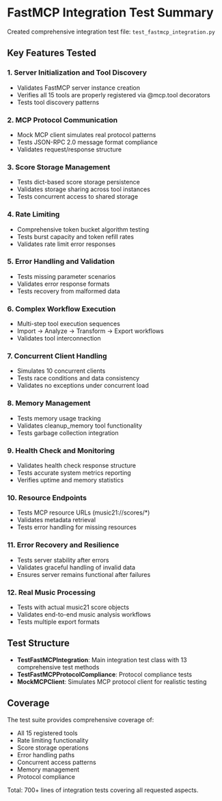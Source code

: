 # FastMCP Integration Test Summary

Created comprehensive integration test file: `test_fastmcp_integration.py`

## Key Features Tested

### 1. Server Initialization and Tool Discovery
- Validates FastMCP server instance creation
- Verifies all 15 tools are properly registered via @mcp.tool decorators
- Tests tool discovery patterns

### 2. MCP Protocol Communication
- Mock MCP client simulates real protocol patterns
- Tests JSON-RPC 2.0 message format compliance
- Validates request/response structure

### 3. Score Storage Management
- Tests dict-based score storage persistence
- Validates storage sharing across tool instances
- Tests concurrent access to shared storage

### 4. Rate Limiting
- Comprehensive token bucket algorithm testing
- Tests burst capacity and token refill rates
- Validates rate limit error responses

### 5. Error Handling and Validation
- Tests missing parameter scenarios
- Validates error response formats
- Tests recovery from malformed data

### 6. Complex Workflow Execution
- Multi-step tool execution sequences
- Import → Analyze → Transform → Export workflows
- Validates tool interconnection

### 7. Concurrent Client Handling
- Simulates 10 concurrent clients
- Tests race conditions and data consistency
- Validates no exceptions under concurrent load

### 8. Memory Management
- Tests memory usage tracking
- Validates cleanup_memory tool functionality
- Tests garbage collection integration

### 9. Health Check and Monitoring
- Validates health check response structure
- Tests accurate system metrics reporting
- Verifies uptime and memory statistics

### 10. Resource Endpoints
- Tests MCP resource URLs (music21://scores/*)
- Validates metadata retrieval
- Tests error handling for missing resources

### 11. Error Recovery and Resilience
- Tests server stability after errors
- Validates graceful handling of invalid data
- Ensures server remains functional after failures

### 12. Real Music Processing
- Tests with actual music21 score objects
- Validates end-to-end music analysis workflows
- Tests multiple export formats

## Test Structure

- **TestFastMCPIntegration**: Main integration test class with 13 comprehensive test methods
- **TestFastMCPProtocolCompliance**: Protocol compliance tests
- **MockMCPClient**: Simulates MCP protocol client for realistic testing

## Coverage

The test suite provides comprehensive coverage of:
- All 15 registered tools
- Rate limiting functionality
- Score storage operations
- Error handling paths
- Concurrent access patterns
- Memory management
- Protocol compliance

Total: 700+ lines of integration tests covering all requested aspects.